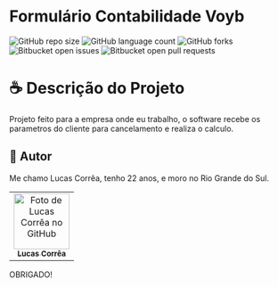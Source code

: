 # Formulário Contabilidade Voyb

![GitHub repo size](https://img.shields.io/github/repo-size/correa0105/CalculadoraDeCancelamento-UsinaDoCorpo?style=for-the-badge)
![GitHub language count](https://img.shields.io/github/languages/count/correa0105/CalculadoraDeCancelamento-UsinaDoCorpo?style=for-the-badge)
![GitHub forks](https://img.shields.io/github/forks/correa0105/CalculadoraDeCancelamento-UsinaDoCorpo?style=for-the-badge)
![Bitbucket open issues](https://img.shields.io/bitbucket/issues/correa0105/CalculadoraDeCancelamento-UsinaDoCorpo?style=for-the-badge)
![Bitbucket open pull requests](https://img.shields.io/bitbucket/pr-raw/correa0105/CalculadoraDeCancelamento-UsinaDoCorpo?style=for-the-badge)

# ☕ Descrição do Projeto

Projeto feito para a empresa onde eu trabalho, o software recebe os parametros do cliente para cancelamento e realiza o calculo.

## 🤝 Autor

Me chamo Lucas Corrêa, tenho 22 anos, e moro no Rio Grande do Sul.

<table>
  <tr>
    <td align="center">
      <a href="https://www.linkedin.com/in/correalucas0105/">
        <img src="https://media-exp1.licdn.com/dms/image/C4D03AQH5e4dHCNg-lA/profile-displayphoto-shrink_200_200/0/1656952608892?e=1664409600&v=beta&t=I5TvYIy4Bs9zaQYMGjhgjBxbcS2jwh3ubYGcJU3boLk" width="100px;" alt="Foto de Lucas Corrêa no GitHub"/><br>
        <sub>
            <b>Lucas Corrêa</b>
        </sub>
      </a>
    </td>
</table>

OBRIGADO!
